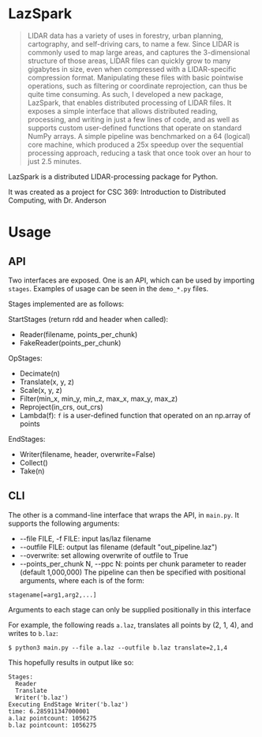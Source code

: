 # LazSpark


> LIDAR data has a variety of uses in forestry, urban planning, cartography, and self-driving cars, to name a few. Since LIDAR is commonly used to map large areas, and captures the 3-dimensional structure of those areas, LIDAR files can quickly grow to many gigabytes in size, even when compressed with a LIDAR-specific compression format. Manipulating these files with basic pointwise operations, such as filtering or coordinate reprojection, can thus be quite time consuming. As such, I developed a new package, LazSpark, that enables distributed processing of LIDAR files. It exposes a simple interface that allows distributed reading, processing, and writing in just a few lines of code, and as well as supports custom user-defined functions that operate on standard NumPy arrays. A simple pipeline was benchmarked on a 64 (logical) core machine, which produced a 25x speedup over the sequential processing approach, reducing a task that once took over an hour to just 2.5 minutes.


LazSpark is a distributed LIDAR-processing package for Python.

It was created as a project for CSC 369: Introduction to Distributed Computing, with Dr. Anderson

# Usage

## API
Two interfaces are exposed. One is an API, which can be used by importing `stages`. 
Examples of usage can be seen in the `demo_*.py` files.

Stages implemented are as follows:

StartStages (return rdd and header when called):
* Reader(filename, points_per_chunk)
* FakeReader(points_per_chunk)

OpStages:
* Decimate(n)
* Translate(x, y, z)
* Scale(x, y, z)
* Filter(min_x, min_y, min_z, max_x, max_y, max_z)
* Reproject(in_crs, out_crs)
* Lambda(f): `f` is a user-defined function that operated on an np.array of points

EndStages:
* Writer(filename, header, overwrite=False)
* Collect()
* Take(n)

## CLI
The other is a command-line interface that wraps the API, in `main.py`. It supports
the following arguments:
* --file FILE, -f FILE: input las/laz filename
* --outfile FILE: output las filename (default "out_pipeline.laz")
* --overwrite: set allowing overwrite of outfile to True
* --points_per_chunk N, --ppc N: points per chunk parameter to reader (default 1,000,000)
The pipeline can then be specified with positional arguments, where each is of the form:
```
stagename[=arg1,arg2,...]
```
Arguments to each stage can only be supplied positionally in this interface

For example, the following reads `a.laz`, translates all points by (2, 1, 4), and writes to `b.laz`:
```
$ python3 main.py --file a.laz --outfile b.laz translate=2,1,4
```

This hopefully results in output like so:
```
Stages:
  Reader
  Translate
  Writer('b.laz')
Executing EndStage Writer('b.laz')
time: 6.285911347000001                                                         
a.laz pointcount: 1056275
b.laz pointcount: 1056275
```
